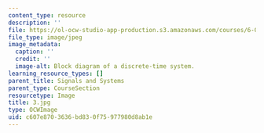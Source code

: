 ```yaml
---
content_type: resource
description: ''
file: https://ol-ocw-studio-app-production.s3.amazonaws.com/courses/6-01sc-introduction-to-electrical-engineering-and-computer-science-i-spring-2011/c607e8703636bd830f75977980d8ab1e_3.jpg
file_type: image/jpeg
image_metadata:
  caption: ''
  credit: ''
  image-alt: Block diagram of a discrete-time system.
learning_resource_types: []
parent_title: Signals and Systems
parent_type: CourseSection
resourcetype: Image
title: 3.jpg
type: OCWImage
uid: c607e870-3636-bd83-0f75-977980d8ab1e
---
```

